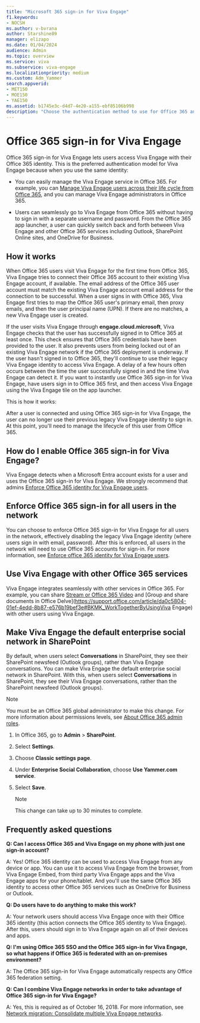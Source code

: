 ```yaml
---
title: "Microsoft 365 sign-in for Viva Engage"
f1.keywords:
- NOCSH
ms.author: v-bvrana
author: Starshine89
manager: elizapo
ms.date: 01/04/2024
audience: Admin
ms.topic: overview
ms.service: viva
ms.subservice: viva-engage
ms.localizationpriority: medium
ms.custom: Adm_Yammer
search.appverid:
- MET150
- MOE150
- YAE150
ms.assetid: b1745e3c-d4d7-4e20-a155-ebf85106b998
description: "Choose the authentication method to use for Office 365 and Viva Engage: directory sync, single sign-on (SSO), or Office 365 sign-in for Viva Engage. Add Viva Engage to the Office 365 navigation bar."
---
```


# Office 365 sign-in for Viva Engage

Office 365 sign-in for Viva Engage lets users access Viva Engage with their Office 365 identity. This is the preferred authentication model for Viva Engage because when you use the same identity: 
  
- You can easily manage the Viva Engage service in Office 365. For example, you can [Manage Viva Engage users across their life cycle from Office 365](manage-users-across-their-lifecycle.md), and you can manage Viva Engage administrators in Office 365.
    
- Users can seamlessly go to Viva Engage from Office 365 without having to sign in with a separate username and password. From the Office 365 app launcher, a user can quickly switch back and forth between Viva Engage and other Office 365 services including Outlook, SharePoint Online sites, and OneDrive for Business.
  
## How it works

When Office 365 users visit Viva Engage for the first time from Office 365, Viva Engage tries to connect their Office 365 account to their existing Viva Engage account, if available. The email address of the Office 365 user account must match the existing Viva Engage account email address for the connection to be successful. When a user signs in with Office 365, Viva Engage first tries to map the Office 365 user's primary email, then proxy emails, and then the user principal name (UPN). If there are no matches, a new Viva Engage user is created.
  
If the user visits Viva Engage through **engage.cloud.microsoft**, Viva Engage checks that the user has successfully signed in to Office 365 at least once. This check ensures that Office 365 credentials have been provided to the user. It also prevents users from being locked out of an existing Viva Engage network if the Office 365 deployment is underway. If the user hasn't signed in to Office 365, they'll continue to use their legacy Viva Engage identity to access Viva Engage. A delay of a few hours often occurs between the time the user successfully signed in and the time Viva Engage can detect it. If you want to instantly use Office 365 sign-in for Viva Engage, have users sign in to Office 365 first, and then access Viva Engage using the Viva Engage tile on the app launcher.
  
This is how it works:
  
After a user is connected and using Office 365 sign-in for Viva Engage, the user can no longer use their previous legacy Viva Engage identity to sign in. At this point, you'll need to manage the lifecycle of this user from Office 365.
  
## How do I enable Office 365 sign-in for Viva Engage?

Viva Engage detects when a Microsoft Entra account exists for a user and uses the Office 365 sign-in for Viva Engage. We strongly recommend that admins [Enforce Office 365 identity for Viva Engage users](../configure-your-viva-engage-network/enforce-office-365-identity.md).
  
## Enforce Office 365 sign-in for all users in the network

You can choose to enforce Office 365 sign-in for Viva Engage for all users in the network, effectively disabling the legacy Viva Engage identity (where users sign in with email, password). After this is enforced, all users in the network will need to use Office 365 accounts for sign-in. For more information, see [Enforce office 365 identity for Viva Engage users](../configure-your-viva-engage-network/enforce-office-365-identity.md).
  
## Use Viva Engage with other Office 365 services

Viva Engage integrates seamlessly with other services in Office 365. For example, you can share [Stream or Office 365 Video](/stream/streamnew/new-stream) and [Group and share documents in Office Delve](https://support.office.com/article/da0c5804-01ef-4edd-8b87-e576b19bef3e#BKMK_WorkTogetherByUsingViva Engage) with other users using Viva Engage. 
  
## Make Viva Engage the default enterprise social network in SharePoint

By default, when users select **Conversations** in SharePoint, they see their SharePoint newsfeed (Outlook groups), rather than Viva Engage conversations. You can make Viva Engage the default enterprise social network in SharePoint. With this, when users select **Conversations** in SharePoint, they see their Viva Engage conversations, rather than the SharePoint newsfeed (Outlook groups). 
  
> [!NOTE]
> You must be an Office 365 global administrator to make this change. For more information about permissions levels, see [About Office 365 admin roles](https://support.office.com/article/DA585EEA-F576-4F55-A1E0-87090B6AAA9D). 
  
1. In Office 365, go to **Admin** \> **SharePoint**.
    
2. Select **Settings**.

3. Choose **Classic settings page**.
    
4. Under **Enterprise Social Collaboration**, choose **Use Yammer.com service**.
  
5. Select **Save**.
    
    > [!NOTE]
    > This change can take up to 30 minutes to complete. 
  
## Frequently asked questions

**Q: Can I access Office 365 and Viva Engage on my phone with just one sign-in account?**
    
A: Yes! Office 365 identity can be used to access Viva Engage from any device or app. You can use it to access Viva Engage from the browser, from Viva Engage Embed, from third party Viva Engage apps and the Viva Engage apps for your phone/tablet. And you'll use the same Office 365 identity to access other Office 365 services such as OneDrive for Business or Outlook.
    
**Q: Do users have to do anything to make this work?**

A: Your network users should access Viva Engage once with their Office 365 identity (this action connects the Office 365 identity to Viva Engage). After this, users should sign in to Viva Engage again on all of their devices and apps.
    
**Q: I'm using Office 365 SSO and the Office 365 sign-in for Viva Engage, so what happens if Office 365 is federated with an on-premises environment?**

A: The Office 365 sign-in for Viva Engage automatically respects any Office 365 federation setting.
    
**Q: Can I combine Viva Engage networks in order to take advantage of Office 365 sign-in for Viva Engage?**

A: Yes, this is required as of October 16, 2018. For more information, see [Network migration: Consolidate multiple Viva Engage networks](../configure-your-viva-engage-network/consolidate-multiple-networks.md).
